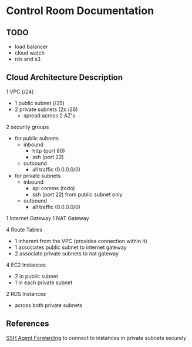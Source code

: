 # Control Room Documentation

## TODO 
- load balancer
- cloud watch
- rds and s3

## Cloud Architecture Description
1 VPC (/24)

- 1 public subnet (/25)
- 2 private subnets (2x /26)
  - spread across 2 AZ's
  
2 security groups
- for public subnets
  - inbound
    - http (port 80)
    - ssh (port 22)
  - outbound
    - all traffic (0.0.0.0/0)
- for private subnets
  - inbound
    - api comms (todo)
    - ssh (port 22) from public subnet only
  - outbound
    - all traffic (0.0.0.0/0)

1 Internet Gateway
1 NAT Gateway

4 Route Tables
- 1 inherent from the VPC (provides connection within it)
- 1 associates public subnet to internet gateway
- 2 associate private subnets to nat gateway

4 EC2 Instances
- 2 in public subnet
- 1 in each private subnet

2 RDS Instances
- across both private subnets
  
<!-- 1 S3 bucket -->

<!-- 1 Load Balancer -->

## References
[SSH Agent Forwarding](https://mistwire.com/ssh-agent-forwarding-in-aws/) to connect to instances in private subnets securely
